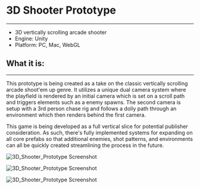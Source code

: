 # 3D Shooter Prototype
---
* 3D vertically scrolling arcade shooter
* Engine: Unity
* Platform: PC, Mac, WebGL
## What it is:
---

This prototype is being created as a take on the classic vertically scrolling arcade shoot'em up genre. It utilizes a unique dual camera system where the playfield is rendered by an initial camera which is set on a scroll path and triggers elements such as a enemy spawns. The second camera is setup with a 3rd person chase rig and follows a dolly path through an environment which then renders behind the first camera.

This game is being developed as a full vertical slice for potential publisher consideration. As such, there's fully implemented systems for expanding on all core prefabs so that additional enemies, shot patterns, and environments can all be quickly created streamlining the process in the future.

![3D_Shooter_Prototype Screenshot](https://christianjthompson.com/images/3d_shooter_1st_clip.gif)

![3D_Shooter_Prototype Screenshot](https://christianjthompson.com/images/3d_shooter_2nd_clip.gif)

![3D_Shooter_Prototype Screenshot](https://christianjthompson.com/images/3d_shooter_3rd_clip.gif)

